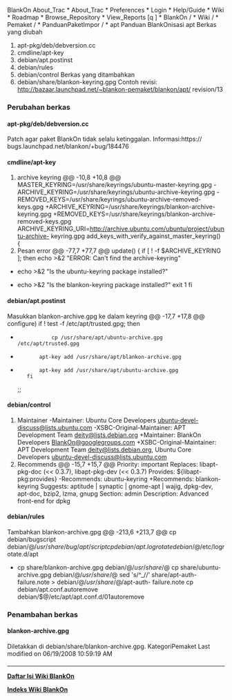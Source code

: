    BlankOn
 About_Trac
    * About_Trac
    * Preferences
    * Login
    * Help/Guide
    * Wiki
    * Roadmap
    * Browse_Repository
    * View_Reports
[q                 ]
    * BlankOn  /
    * Wiki  /
    * Pemaket  /
    * PanduanPaketImpor  /
    * apt
Panduan BlankOnisasi apt
Berkas yang diubah
   1. apt-pkg/deb/debversion.cc
   2. cmdline/apt-key
   3. debian/apt.postinst
   4. debian/rules
   5. debian/control
Berkas yang ditambahkan
   1. debian/share/blankon-keyring.gpg
Contoh revisi: ​http://bazaar.launchpad.net/~blankon-pemaket/blankon/apt/
revision/13
### Perubahan berkas
#### apt-pkg/deb/debversion.cc
Patch agar paket BlankOn tidak selalu ketinggalan. Informasi: ​https://
bugs.launchpad.net/blankon/+bug/184476
#### cmdline/apt-key
   1. archive keyring
@@ -10,8 +10,8 @@
 MASTER_KEYRING=/usr/share/keyrings/ubuntu-master-keyring.gpg
-ARCHIVE_KEYRING=/usr/share/keyrings/ubuntu-archive-keyring.gpg
-REMOVED_KEYS=/usr/share/keyrings/ubuntu-archive-removed-keys.gpg
+ARCHIVE_KEYRING=/usr/share/keyrings/blankon-archive-keyring.gpg
+REMOVED_KEYS=/usr/share/keyrings/blankon-archive-removed-keys.gpg
 ARCHIVE_KEYRING_URI=http://archive.ubuntu.com/ubuntu/project/ubuntu-archive-
keyring.gpg
 add_keys_with_verify_against_master_keyring() {
   1. Pesan error
@@ -77,7 +77,7 @@
 update() {
     if [ ! -f $ARCHIVE_KEYRING ]; then
 	echo >&2 "ERROR: Can't find the archive-keyring"
-	echo >&2 "Is the ubuntu-keyring package installed?"
+	echo >&2 "Is the blankon-keyring package installed?"
 	exit 1
     fi
#### debian/apt.postinst
Masukkan blankon-archive.gpg ke dalam keyring
@@ -17,7 +17,8 @@
     configure)
         if ! test -f /etc/apt/trusted.gpg; then
-                cp /usr/share/apt/ubuntu-archive.gpg /etc/apt/trusted.gpg
+            apt-key add /usr/share/apt/blankon-archive.gpg
+            apt-key add /usr/share/apt/ubuntu-archive.gpg
         fi
     ;;
#### debian/control
   1. Maintainer
-Maintainer: Ubuntu Core Developers <ubuntu-devel-discuss@lists.ubuntu.com>
-XSBC-Original-Maintainer: APT Development Team <deity@lists.debian.org>
+Maintainer: BlankOn Developers <BlankOn@googlegroups.com>
+XSBC-Original-Maintainer: APT Development Team <deity@lists.debian.org>,
Ubuntu Core Developers <ubuntu-devel-discuss@lists.ubuntu.com>
   1. Recommends
@@ -15,7 +15,7 @@
 Priority: important
 Replaces: libapt-pkg-doc (<< 0.3.7), libapt-pkg-dev (<< 0.3.7)
 Provides: ${libapt-pkg:provides}
-Recommends: ubuntu-keyring
+Recommends: blankon-keyring
 Suggests: aptitude | synaptic | gnome-apt | wajig, dpkg-dev, apt-doc, bzip2,
lzma, gnupg
 Section: admin
 Description: Advanced front-end for dpkg
#### debian/rules
Tambahkan blankon-archive.gpg
@@ -213,6 +213,7 @@
 	cp debian/bugscript debian/$@/usr/share/bug/apt/script
 	cp debian/apt.logrotate debian/$@/etc/logrotate.d/apt
+	cp share/blankon-archive.gpg debian/$@/usr/share/$@
 	cp share/ubuntu-archive.gpg debian/$@/usr/share/$@
 	sed 's/^_//' share/apt-auth-failure.note > debian/$@/usr/share/$@/apt-auth-
failure.note
 	cp debian/apt.conf.autoremove debian/$@/etc/apt/apt.conf.d/01autoremove
### Penambahan berkas
#### blankon-archive.gpg
Diletakkan di debian/share/blankon-archive.gpg.
KategoriPemaket
Last modified on 06/19/2008 10:59:19 AM
#### 
    
 
 
 
 
 
---
[**Daftar Isi Wiki BlankOn**](/DaftarIsi/README.md)
 
[**Indeks Wiki BlankOn**](/Indeks.md)

